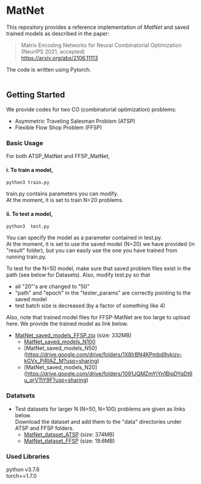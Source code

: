 
# MatNet

This repository provides a reference implementation of *MatNet* and saved trained models as described in the paper:<br>
> Matrix Encoding Networks for Neural Combinatorial Optimization <br>
(NeurIPS 2021, accepted)<br>
https://arxiv.org/abs/2106.11113


The code is written using Pytorch.<br>
<br>

## Getting Started
We provide codes for two CO (combinatorial optimization) problems:

* Asymmetric Traveling Salesman Problem (ATSP)
* Flexible Flow Shop Problem (FFSP) 

### Basic Usage
For both ATSP_MatNet and FFSP_MatNet, <br>

   #### i. To train a model, 
   ```
   python3 train.py
   ```
   train.py contains parameters you can modify. <br>
   At the moment, it is set to train N=20 problems.

   
   #### ii. To test a model,
   ```
   python3  test.py
   ```
   You can specify the model as a parameter contained in test.py. <br>
   At the moment, it is set to use the saved model (N=20) we have provided (in "result" folder), but you can easily use the one you have trained from running train.py.

   To test for the N=50 model, make sure that saved problem files exist in the path (see below for Datasets). Also, modify test.py so that 
   * all "20"'s are changed to "50"
   * "path" and "epoch" in the "tester_params" are correctly pointing to the saved model
   * test batch size is decreased (by a factor of something like 4)
   
   Also, note that trained model files for FFSP-MatNet are too large to upload here. We provide the trained model as link below. 
   * [MatNet_saved_models_FFSP.zip](https://drive.google.com/file/d/1tvAtDG8MEfwyuSjAVWjw6ZoEGOAHTZSy/view?usp=sharing) (size: 332MB)
      * [MatNet_saved_models_N100](https://drive.google.com/drive/folders/1Iymra5DjVfZe_lAXO7NcZnSa-foZjqBP?usp=sharing)
      * [MatNet_saved_models_N50] (https://drive.google.com/drive/folders/1X8IrBN4KPmbd9vkizv-kGVx_PiRIAZ_M?usp=sharing)
      * [MatNet_saved_models_N20] (https://drive.google.com/drive/folders/1091JQMZmYjYn1BiqDYqDt6u_qrVTtY9F?usp=sharing)


### Datatsets
* Test datasets for larger N (N=50, N=100) problems are given as links below.<br>
  Download the dataset and add them to the "data" directories under ATSP and FFSP folders. <br>
  * [MatNet_dataset_ATSP](https://drive.google.com/file/d/1NLrck1NU3rQ9_oraK0eKgT4DcLCvWeU4/view?usp=sharing) (size: 374MB)
  * [MatNet_dataset_FFSP](https://drive.google.com/file/d/1MBf1fgquDLwUvS-75h36C3Rir7SFGutj/view?usp=sharing) (size: 19.6MB)
  

### Used Libraries
python v3.7.6 <br>
torch==1.7.0 <br>

